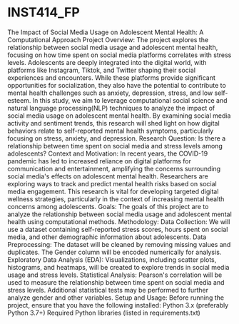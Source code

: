 # INST414_FP
The Impact of Social Media Usage on Adolescent Mental Health: A Computational Approach
Project Overview:
The project explores the relationship between social media usage and adolescent mental health, focusing on how time spent on social media platforms correlates with stress levels. Adolescents are deeply integrated into the digital world, with platforms like Instagram, Tiktok, and Twitter shaping their social experiences and encounters. While these platforms provide significant opportunities for socialization, they also have the potential to contribute to mental health challenges such as anxiety, depression, stress, and low self-esteem.
In this study, we aim to leverage computational social science and natural language processing(NLP) techniques to analyze the impact of social media usage on adolescent mental health. By examining social media activity and sentiment trends, this research will shed light on how digital behaviors relate to self-reported mental health symptoms, particularly focusing on stress, anxiety, and depression.
Research Question:
Is there a relationship between time spent on social media and stress levels among adolescents?
Context and Motivation:
In recent years, the COVID-19 pandemic has led to increased reliance on digital platforms for communication and entertainment, amplifying the concerns surrounding social media's effects on adolescent mental health. Researchers are exploring ways to track and predict mental health risks based on social media engagement. This research is vital for developing targeted digital wellness strategies, particularly in the context of increasing mental health concerns among adolescents.
Goals: 
The goals of this project are to analyze the relationship between social media usage and adolescent mental health using computational methods.
Methodology:
Data Collection: We will use a dataset containing self-reported stress scores, hours spent on social media, and other demographic information about adolescents.
Data Preprocessing: The dataset will be cleaned by removing missing values and duplicates. The Gender column will be encoded numerically for analysis.
Exploratory Data Analysis (EDA): Visualizations, including scatter plots, histograms, and heatmaps, will be created to explore trends in social media usage and stress levels.
Statistical Analysis: Pearson's correlation will be used to measure the relationship between time spent on social media and stress levels. Additional statistical tests may be performed to further analyze gender and other variables.
Setup and Usage:
Before running the project, ensure that you have the following installed:
Python 3.x (preferably Python 3.7+)
Required Python libraries (listed in requirements.txt)
